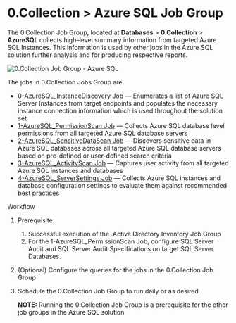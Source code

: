 # 0.Collection > Azure SQL Job Group

The 0.Collection Job Group, located at **Databases** > **0.Collection** > **AzureSQL** collects
high–level summary information from targeted Azure SQL Instances. This information is used by other
jobs in the Azure SQL solution further analysis and for producing respective reports.

![0.Collection Job Group - Azure SQL](/img/product_docs/accessanalyzer/solutions/databases/azuresql/collection/collectionjobmenu.webp)

The jobs in 0.Collection Jobs Group are:

- 0-AzureSQL_InstanceDiscovery Job — Enumerates a list of Azure SQL Server Instances from target
  endpoints and populates the necessary instance connection information which is used throughout the
  solution set
- [1-AzureSQL_PermissionScan Job](/docs/accessanalyzer/12.0/solutions/databases/azuresql/collection/1-azuresql-permissionscan.md) — Collects Azure SQL database level
  permissions from all targeted Azure SQL database servers
- [2-AzureSQL_SensitiveDataScan Job](/docs/accessanalyzer/12.0/solutions/databases/azuresql/collection/2-azuresql-sensitivedatascan.md) — Discovers sensitive data in
  Azure SQL databases across all targeted Azure SQL database servers based on pre-defined or
  user-defined search criteria
- [3-AzureSQL_ActivityScan Job](/docs/accessanalyzer/12.0/solutions/databases/azuresql/collection/3-azuresql-activityscan.md) — Captures user activity from all
  targeted Azure SQL instances and databases
- [4-AzureSQL_ServerSettings Job](/docs/accessanalyzer/12.0/solutions/databases/azuresql/collection/4-azuresql-serversettings.md) — Collects Azure SQL instances and
  database configuration settings to evaluate them against recommended best practices

Workflow

1. Prerequisite:
   1. Successful execution of the .Active Directory Inventory Job Group
   2. For the 1-AzureSQL_PermissionScan Job, configure SQL Server Audit and SQL Server Audit
      Specifications on target SQL Server Databases.
2. (Optional) Configure the queries for the jobs in the 0.Collection Job Group
3. Schedule the 0.Collection Job Group to run daily or as desired

   **NOTE:** Running the 0.Collection Job Group is a prerequisite for the other job groups in the
   Azure SQL solution
